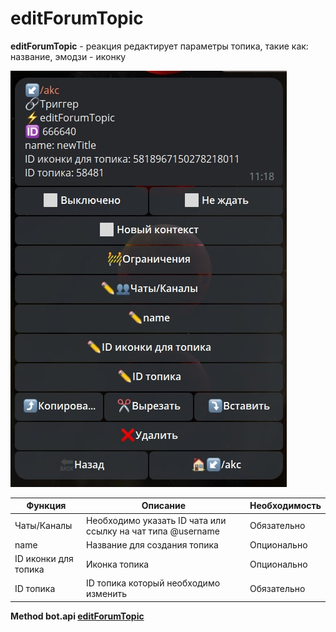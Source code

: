 # editForumTopic 

**editForumTopic** - реакция редактирует параметры топика, такие как: название, эмодзи - иконку

![](./1.jpg)

| Функция | Описание | Необходимость |
| --- | --- | --- |
| Чаты/Каналы |  Необходимо указать ID чата или ссылку на чат типа @username | Обязательно |
| name | Название для создания топика | Опционально |
| ID иконки для топика | Иконка топика | Опционально |
| ID топика | ID топика который необходимо изменить | Обязательно |













**Method bot.api [editForumTopic](https://core.telegram.org/bots/api#editForumTopic)**